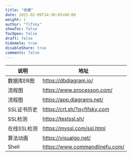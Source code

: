 ```yaml
---
title: "收藏"
date: 2021-02-09T14:30:03+80:00
weight: 1
author: "fifsky"
showToc: false
TocOpen: false
draft: false
hidemeta: true
disableShare: true
comments: false
---
```


| 说明           | 地址   |
| ---------------- | ------ |
| 数据库ER图       | https://dbdiagram.io/ |
| 流程图    | https://www.processon.com/ |
| 流程图       | https://app.diagrams.net/ |
| SSL证书历史       | https://crt.sh/?q=fifsky.com |
| SSL检测       | https://testssl.sh/ |
| 在线SSL检测       | https://myssl.com/ssl.html |
| 算法动画       | https://visualgo.net/ |
| Shell       | https://www.commandlinefu.com/ |


